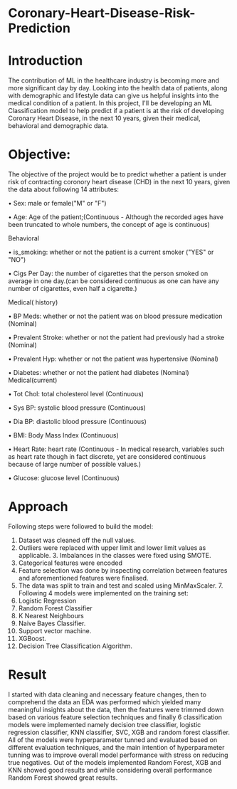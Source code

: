 # Coronary-Heart-Disease-Risk-Prediction


# Introduction
The contribution of ML in the healthcare industry is becoming more and more significant day by day. Looking into the health data of patients, along with demographic and lifestyle data can give us helpful insights into the medical condition of a patient. 
In this project, I'll be developing an ML Classification model to help predict if a patient is at the risk of developing Coronary Heart Disease, in the next 10 years, given their medical, behavioral and demographic data.

# Objective:

The objective of the project would be to predict whether a patient is under risk of contracting coronory heart disease (CHD) in the next 10 years, given the data about following 14 attributes:

• Sex: male or female("M" or "F")

• Age: Age of the patient;(Continuous - Although the recorded ages have been truncated to whole numbers, the concept of age is continuous)

Behavioral

• is_smoking: whether or not the patient is a current smoker ("YES" or "NO")

• Cigs Per Day: the number of cigarettes that the person smoked on average in one day.(can be considered continuous as one can have any number of cigarettes, even half a cigarette.)

Medical( history)

• BP Meds: whether or not the patient was on blood pressure medication (Nominal)

• Prevalent Stroke: whether or not the patient had previously had a stroke (Nominal)

• Prevalent Hyp: whether or not the patient was hypertensive (Nominal)

• Diabetes: whether or not the patient had diabetes (Nominal) Medical(current)

• Tot Chol: total cholesterol level (Continuous)

• Sys BP: systolic blood pressure (Continuous)

• Dia BP: diastolic blood pressure (Continuous)

• BMI: Body Mass Index (Continuous)

• Heart Rate: heart rate (Continuous - In medical research, variables such as heart rate though in fact discrete, yet are considered continuous because of large number of possible values.)

• Glucose: glucose level (Continuous)

# Approach
Following steps were followed to build the model: 
1. Dataset was cleaned off the null values. 
2. Outliers were replaced with upper limit and lower limit values as applicable. 3. Imbalances in the classes were fixed using SMOTE. 
4. Categorical features were encoded 
5. Feature selection was done by inspecting correlation between features and aforementioned features were finalised. 
6. The data was split to train and test and scaled using MinMaxScaler. 7. Following 4 models were implemented on the training set: 
1. Logistic Regression 
2. Random Forest Classifier 
3. K Nearest Neighbours 
4. Naive Bayes Classifier.
5. Support vector machine.
6. XGBoost.
7. Decision Tree Classification Algorithm.

# Result
I started with data cleaning and necessary feature changes, then to comprehend the data an
EDA was performed which yielded many meaningful insights about the data, then the features
were trimmed down based on various feature selection techniques and finally 6 classification
models were implemented namely decision tree classifier, logistic regression classifier, KNN
classifier, SVC, XGB and random forest classifier. All of the models were hyperparameter tunned
and evaluated based on different evaluation techniques, and the main intention of hyperparameter
tunning was to improve overall model performance with stress on reducing true negatives. Out of
the models implemented Random Forest, XGB and KNN showed good results and while
considering overall performance Random Forest showed great results.
